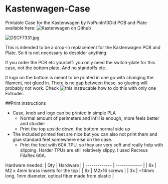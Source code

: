 # Kastenwagen-Case
Printable Case for the Kastenwagen by NoPunIn10Did
PCB and Plate available here: ![Kastenwagen on Github](https://github.com/nopunin10did/kastenwagen)

![DSCF7331.jpg](Kastenwagen%20Build%20Guide%20b80c3be0004547f0919189ceea761d22/DSCF7331.jpg)

This is intended to be a drop-in replacement for the Kastenwagen PCB and Plate. So it is not necessary to desolder anything. 

If you order the PCB etc yourself: you only need the switch-plate for this case, not the bottom plate. And no standoffs etc.

It logo on the bottom is meant to be printed in one go with changing the filament, not glued in. There is no gap between these, so glueing will probably not work. Check ![this instrucable](https://www.instructables.com/Poor-Mans-MMU-Multicolor-Printing-With-Single-Extr/) how to do this with only one Extruder.

##Print instructions
- Case, knob and logo can be printed in simple PLA
  - Normal amount of perimeters and infill is enough, more feels better and sturdier
  - Print the top upside down, the bottom normal side up
- The included printed feet are nice but you can also not print them and glue standard feet somewhere else on the case.
  - Print the feet with 60A TPU, so they are very soft and really help with slipping. Harder TPUs are still relatively slippy. I used Recreus
Filaflex 60A.

Hardware needed:
| Qty  | Hardware |
| ------------- | ------------- |
| 6x  | M2 x 4mm brass inserts for the top |
| 6x  | M2x16 screws |
| 3x  | ~14mm long, 1mm diameter, optical fiber made from plastic |

